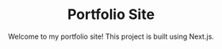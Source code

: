 <div align="center">

# Portfolio Site
Welcome to my portfolio site! This project is built using Next.js.

</div>